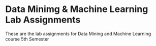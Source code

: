 # Data Minimg & Machine Learning Lab Assignments
These are the lab assignments for Data Mining and Machine Learning course 5th Semester
